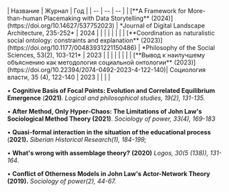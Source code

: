 <!--- Shevchenko, Valerii. 2023. ‘Coordination as Naturalistic Social Ontology: Constraints and Explanation’. Philosophy of the Social Sciences, March, 004839312211504. https://doi.org/10.1177/00483931221150486.-->
<!--- ———. 2021. ‘Cognitive basis of focal points: evolution and correlated equilibrium emergence’. Логико-философские штудии, no. 2 (October), 131–35. https://doi.org/10.52119/LPHS.2021.79.54.012.-->
<!--- ———. 2020. ‘Challenging the Assemblage Dictum of the (Post-)Anthropocene’. Strelka Mag. 2 March 2020. https://web.archive.org/web/20210612223640/https://strelkamag.com/en/article/challenging-the-assemblage-dictum-of-the-post-anthropocene.-->
<!--- Шевченко, Валерий. 2019. ‘Конфликт Моделей Инаковости в Акторно-Сетевой Теории Джона Ло’. Социология Власти 31 (2): 45–67. https://doi.org/10.22394/2074-0492-2019-2-45-67.-->
<!--- Шевченко, Валерий. 2021a. ‘Квазиформальное Взаимодействие в Ситуации Учебного Процесса’. Сибирские Исторические Исследования, no. 1, 184–99. https://cyberleninka.ru/article/n/kvaziformalnoe-vzaimodeystvie-v-situatsii-uchebnogo-protsessa.-->
<!--- ———. 2021b. ‘После Метода — Только Гипер-Хаос: Ограничения Теории Социологического Метода Джона Ло’. Социология Власти 33 (4): 169–83. https://doi.org/10.22394/2074-0492-2021-4-169-183.-->
<!--- ———. 2023. ‘Вывод к Наилучшему Объяснения Как Методология Социальной Онтологии’. Социология Власти 35 (4): 122–40. https://doi.org/10.22394/2074-0492-2023-4-122-140.-->

<div style="width: 50vw;">
| Название | Журнал | Год |
| -- | -- | -- |
| [**A Framework for More-than-human Placemaking with Data Storytelling** (2024)](https://doi.org/10.14627/537752023) | *Journal of Digital Landscape Architecture, 235-252* | 2024 |
| | | 
| | | 
| [**Coordination as naturalistic social ontology: constraints and explanation** (2023)](https://doi.org/10.1177/00483931221150486) | *Philosophy of the Social Sciences, 53(2), 103-121* | 2023 |
| | | 
| | | 
| [**Вывод к наилучшему объяснению как методология социальной онтологии** (2023)](https://doi.org/10.22394/2074-0492-2023-4-122-140)| Социология власти, 35 (4), 122-140 | 2023 |
| | | 
</div>

• **Cognitive Basis of Focal Points: Evolution and Correlated Equilibrium Emergence** (**2021\)***. Logical and philosophical studies, 19(2), 131-135.*  

• **After Method, Only Hyper-Chaos: The Limitations of John Law's Sociological Method Theory (2021)**.  *Sociology of power, 33(4), 169-183*  

• **Quasi-formal interaction in the situation of the educational process** (**2021).** *Siberian Historical Research(1), 184-199;*  

• **What's wrong with assemblage theory?** **(2020)** *Logos, 30(5 (138)), 131-164*.  

• **Conflict of Otherness Models in John Law's Actor-Network Theory** **(2019).** *Sociology of power(2), 44-67.*

